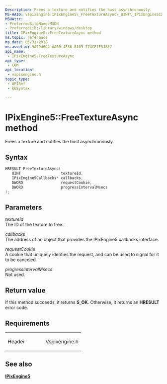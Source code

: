 ```yaml
---
Description: Frees a texture and notifies the host asynchronously.
MS-HAID: vspixengine.IPixEngine5\_FreeTextureAsync\_UINT\_IPixEngine5Callbacks\_ptr\_DWORD\_DWORD
MSHAttr:
- PreferredSiteName:MSDN
- PreferredLib:/library/windows/desktop
title: IPixEngine5::FreeTextureAsync method
ms.topic: reference
ms.date: 05/31/2018
ms.assetid: 9A2D46D4-AA09-4E50-8109-774CE7F538E7
api_name: 
 - IPixEngine5.FreeTextureAsync
api_type: 
 - COM
api_location: 
 - vspixengine.h
topic_type: 
 - APIRef
 - kbSyntax

---
```


# <span id="vspixengine.ipixengine5_freetextureasync_uint_ipixengine5callbacks_ptr_dword_dword"></span>IPixEngine5::FreeTextureAsync method

Frees a texture and notifies the host asynchronously.

## Syntax


```C++
HRESULT FreeTextureAsync(
   UINT                  textureId,
   IPixEngine5Callbacks* callbacks,
   DWORD                 requestCookie,
   DWORD                 progressIntervalMsecs
);
```

## Parameters

*textureId*   
The ID of the texture to free..

*callbacks*   
The address of an object that provides the IPixEngine5 callbacks interface.

*requestCookie*   
A cookie that uniquely idenfies the request, and can be used to signal for it to be canceled.

*progressIntervalMsecs*   
Not used.

## Return value

If this method succeeds, it returns **S\_OK**. Otherwise, it returns an **HRESULT** error code.

## Requirements

<table><colgroup><col style="width: 50%" /><col style="width: 50%" /></colgroup><tbody><tr class="odd"><td><p>Header</p></td><td>Vspixengine.h</td></tr></tbody></table>

## <span id="see_also"></span>See also

[**IPixEngine5**](/windows/desktop/direct3dtools/ipixengine5)

 

 